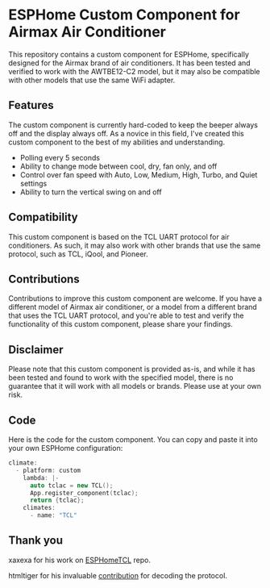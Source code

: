 # ESPHome Custom Component for Airmax Air Conditioner

This repository contains a custom component for ESPHome, specifically designed for the Airmax brand of air conditioners. It has been tested and verified to work with the AWTBE12-C2 model, but it may also be compatible with other models that use the same WiFi adapter.

## Features

The custom component is currently hard-coded to keep the beeper always off and the display always off. As a novice in this field, I've created this custom component to the best of my abilities and understanding.

- Polling every 5 seconds
- Ability to change mode between cool, dry, fan only, and off
- Control over fan speed with Auto, Low, Medium, High, Turbo, and Quiet settings
- Ability to turn the vertical swing on and off

## Compatibility

This custom component is based on the TCL UART protocol for air conditioners. As such, it may also work with other brands that use the same protocol, such as TCL, iQool, and Pioneer.

## Contributions

Contributions to improve this custom component are welcome. If you have a different model of Airmax air conditioner, or a model from a different brand that uses the TCL UART protocol, and you're able to test and verify the functionality of this custom component, please share your findings.

## Disclaimer

Please note that this custom component is provided as-is, and while it has been tested and found to work with the specified model, there is no guarantee that it will work with all models or brands. Please use at your own risk.

## Code

Here is the code for the custom component. You can copy and paste it into your own ESPHome configuration:

```cpp
climate:
  - platform: custom
    lambda: |-
      auto tclac = new TCL();
      App.register_component(tclac);
      return {tclac};
    climates:
      - name: "TCL"    
  ```
      
## Thank you

xaxexa for his work on [ESPHomeTCL](https://github.com/xaxexa/ESPHome-TCLAC) repo.

htmltiger for his invaluable [contribution](https://github.com/htmltiger/tcl-electriq-split-ac) for decoding the protocol. 
